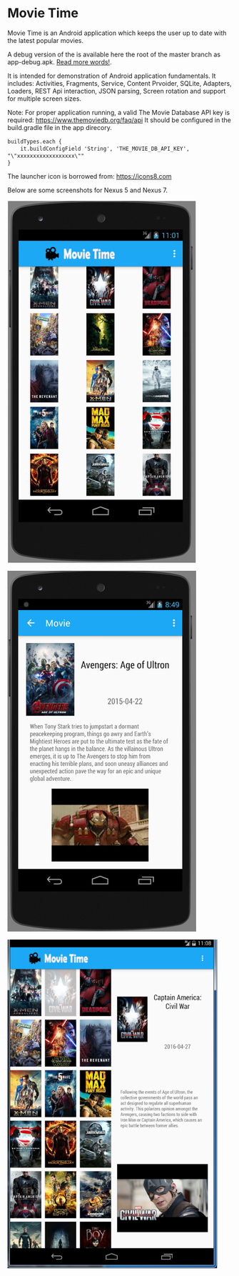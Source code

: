# Movie Time
Movie Time is an Android application which keeps the user up to date with the latest
popular movies.

A debug version of the is available here the root of the master branch as app-debug.apk. [Read more words!](app-debug.apk).

It is intended for demonstration of Android application fundamentals.
It includes: Activities, Fragments, Service, Content Prvoider, SQLite, Adapters, Loaders, REST Api interaction,
  JSON parsing, Screen rotation and support for multiple screen sizes.

Note: For proper application running, a valid The Movie Database API key is required: https://www.themoviedb.org/faq/api
It should be configured in the build.gradle file in the app direcory. 

    buildTypes.each {
        it.buildConfigField 'String', 'THE_MOVIE_DB_API_KEY', "\"xxxxxxxxxxxxxxxxxx\""
    }

The launcher icon is borrowed from: https://icons8.com

Below are some screenshots for Nexus 5 and Nexus 7.

![There are some problems with the image ...](screenshots/movie_time_home.png)

![There are some problems with the image ...](screenshots/movie_time_movie.png)

![There are some problems with the image ...](screenshots/movie_time_large_screen.png)

